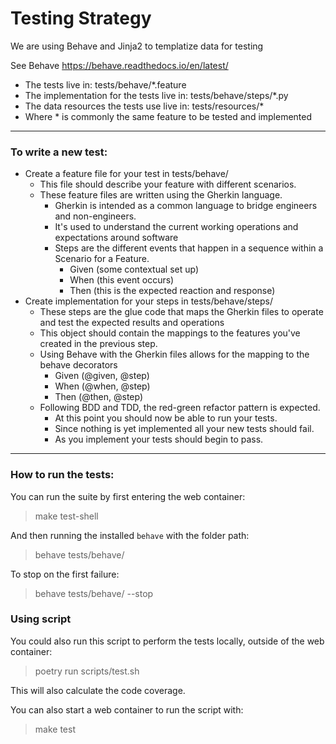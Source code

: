 # Testing Strategy

We are using Behave and Jinja2 to templatize data for testing

See Behave https://behave.readthedocs.io/en/latest/

- The tests live in: tests/behave/*.feature
- The implementation for the tests live in: tests/behave/steps/*.py
- The data resources the tests use live in: tests/resources/*
- Where * is commonly the same feature to be tested and implemented

---

### To write a new test:

* Create a feature file for your test in tests/behave/
    - This file should describe your feature with different scenarios.
    - These feature files are written using the Gherkin language.
        - Gherkin is intended as a common language to bridge engineers and non-engineers.
        - It's used to understand the current working operations and expectations around software
        - Steps are the different events that happen in a sequence within a Scenario for a Feature.
            - Given (some contextual set up)
            - When (this event occurs)
            - Then (this is the expected reaction and response)
* Create implementation for your steps in tests/behave/steps/
    - These steps are the glue code that maps the Gherkin files to operate and test the expected results and operations
    - This object should contain the mappings to the features you've created in the previous step.
    - Using Behave with the Gherkin files allows for the mapping to the behave decorators
        - Given (@given, @step)
        - When (@when, @step)
        - Then (@then, @step)
    - Following BDD and TDD, the red-green refactor pattern is expected.
        - At this point you should now be able to run your tests.
        - Since nothing is yet implemented all your new tests should fail.
        - As you implement your tests should begin to pass.

---

### How to run the tests:
You can run the suite by first entering the web container:
> make test-shell

And then running the installed ``behave`` with the folder path:
> behave tests/behave/

To stop on the first failure:
> behave tests/behave/ --stop

### Using script
You could also run this script to perform the tests locally, outside of the web container:
> poetry run scripts/test.sh

This will also calculate the code coverage.

You can also start a web container to run the script with:

> make test
